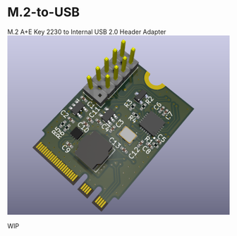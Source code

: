 # M.2-to-USB
M.2 A+E Key 2230 to Internal USB 2.0 Header Adapter 
![alt text][logo]

[logo]: https://github.com/Supercookiegaming/M.2-to-USB/blob/main/Renders/3D/M.2%20to%20USB%203D%20Render.PNG

WIP

